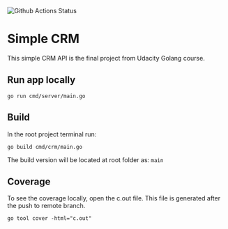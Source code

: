 ![Github Actions Status](https://github.com/jandiralceu/simple_golang_crm/actions/workflows/main.yml/badge.svg)

# Simple CRM

This simple CRM API is the final project from Udacity Golang course.

## Run app locally

```
go run cmd/server/main.go
```

## Build

In the root project terminal run:

```
go build cmd/crm/main.go
```

The build version will be located at root folder as: `main`

## Coverage

To see the coverage locally, open the c.out file. This file is generated after the push to remote branch.

```
go tool cover -html="c.out"
```
